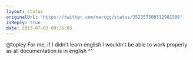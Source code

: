 ```yaml
---
layout: status
originalUrl: 'https://twitter.com/marcgg/status/352357308312981506'
isReply: true
date: 2013-07-03 09:25:03
---
```


@topley For me, if I didn't learn english I wouldn't be able to work properly as all documentation is in english ^^
